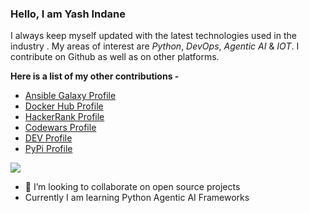 ### Hello, I am Yash Indane
I always keep myself updated with the latest technologies used in the industry . My areas of interest are _Python_, _DevOps_, _Agentic AI_ & _IOT_. I contribute on Github as well as on other platforms.

**Here is a list of my other contributions -**

- [Ansible Galaxy Profile](https://galaxy.ansible.com/my-content/namespaces)
- [Docker Hub Profile](https://hub.docker.com/repositories)
- [HackerRank Profile](https://www.hackerrank.com/yashindane46)
- [Codewars Profile](https://www.codewars.com/users/Yash%20Indane)
- [DEV Profile](https://dev.to/yashindane)
- [PyPi Profile](https://pypi.org/user/yashindane/)

![](https://www.codewars.com/users/Yash%20Indane/badges/large)

<!--
**YashIndane/YashIndane** is a ✨ _special_ ✨ repository because its `README.md` (this file) appears on your GitHub profile.-->

- 👯 I’m looking to collaborate on open source projects
- Currently I am learning Python Agentic AI Frameworks
